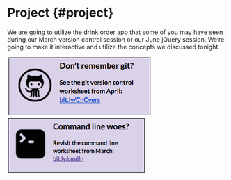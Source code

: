 # Project {#project}

We are going to utilize the drink order app that some of you may have seen during our March version control session or our June jQuery session.  We’re going to make it interactive and utilize the concepts we discussed tonight.

[![](../images/git.png)](http://bit.ly/CnCvers)  [![](../images/command-line.png)](http://bit.ly/cmdln)